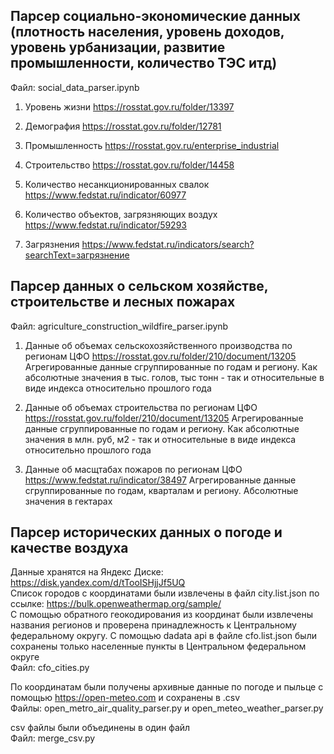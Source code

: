 ## Парсер социально-экономические данных (плотность населения, уровень доходов, уровень урбанизации, развитие промышленности, количество ТЭС итд)

Файл: social_data_parser.ipynb

 1. Уровень жизни
https://rosstat.gov.ru/folder/13397

 2. Демография
https://rosstat.gov.ru/folder/12781

3. Промышленность
https://rosstat.gov.ru/enterprise_industrial

4. Строительство 
https://rosstat.gov.ru/folder/14458

5. Количество несанкционированных свалок 
https://www.fedstat.ru/indicator/60977

6. Количество объектов, загрязняющих воздух
https://www.fedstat.ru/indicator/59293

7. Загрязнения
https://www.fedstat.ru/indicators/search?searchText=загрязнение


## Парсер данных о сельском хозяйстве, строительстве и лесных пожарах

Файл: agriculture_construction_wildfire_parser.ipynb

1. Данные об объемах сельскохозяйственного производства по регионам ЦФО
https://rosstat.gov.ru/folder/210/document/13205
Агрегированные данные сгруппированные по годам и региону. Как абсолютные значения в тыс. голов, тыс тонн - так и относительные в виде индекса относительно прошлого года

2. Данные об объемах строительства по регионам ЦФО
https://rosstat.gov.ru/folder/210/document/13205
Агрегированные данные сгруппированные по годам и региону. Как абсолютные значения в млн. руб, м2 - так и относительные в виде индекса относительно прошлого года

3. Данные об масщтабах пожаров по регионам ЦФО
https://www.fedstat.ru/indicator/38497
Агрегированные данные сгруппированные по годам, кварталам и региону. Абсолютные значения в гектарах 


## Парсер исторических данных о погоде и качестве воздуха

Данные хранятся на Яндекс Диске: https://disk.yandex.com/d/tTooISHjjJf5UQ<br>
Список городов с координатами были извлечены в файл city.list.json по ссылке: https://bulk.openweathermap.org/sample/<br>
С помощью обратного геокодирования из координат были извлечены названия регионов и проверена принадлежность к Центральному федеральному округу. С помощью dadata api в файле cfo.list.json были сохранены только населенные пункты в Центральном федеральном округе<br>
Файл: cfo_cities.py<br>

По координатам были получены архивные данные по погоде и пыльце с помощью https://open-meteo.com и сохранены в .csv<br>
Файлы: open_metro_air_quality_parser.py и open_meteo_weather_parser.py<br>

csv файлы были объединены в один файл<br>
Файл: merge_csv.py
